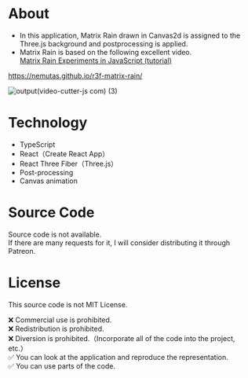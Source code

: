 # About

* In this application, Matrix Rain drawn in Canvas2d is assigned to the Three.js background and postprocessing is applied.
* Matrix Rain is based on the following excellent video.<br>
[Matrix Rain Experiments in JavaScript (tutorial)](https://www.youtube.com/watch?v=f5ZswIE_SgY&t=1s)

https://nemutas.github.io/r3f-matrix-rain/

![output(video-cutter-js com) (3)](https://user-images.githubusercontent.com/46724121/157271936-3c2535f9-24fe-4d39-b119-9152e9e525e3.gif)

# Technology

- TypeScript
- React（Create React App）
- React Three Fiber（Three.js）
- Post-processing
- Canvas animation

# Source Code

Source code is not available.<br>
If there are many requests for it, I will consider distributing it through Patreon.

# License

This source code is not MIT License.

❌ Commercial use is prohibited.<br>
❌ Redistribution is prohibited.<br>
❌ Diversion is prohibited.（Incorporate all of the code into the project, etc.）<br>
✅ You can look at the application and reproduce the representation.<br>
✅ You can use parts of the code.
